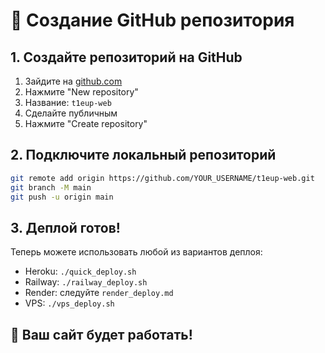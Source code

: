 # 📱 Создание GitHub репозитория

## 1. Создайте репозиторий на GitHub
1. Зайдите на [github.com](https://github.com)
2. Нажмите "New repository"
3. Название: `t1eup-web`
4. Сделайте публичным
5. Нажмите "Create repository"

## 2. Подключите локальный репозиторий
```bash
git remote add origin https://github.com/YOUR_USERNAME/t1eup-web.git
git branch -M main
git push -u origin main
```

## 3. Деплой готов!
Теперь можете использовать любой из вариантов деплоя:
- Heroku: `./quick_deploy.sh`
- Railway: `./railway_deploy.sh`
- Render: следуйте `render_deploy.md`
- VPS: `./vps_deploy.sh`

## 🎉 Ваш сайт будет работать!
